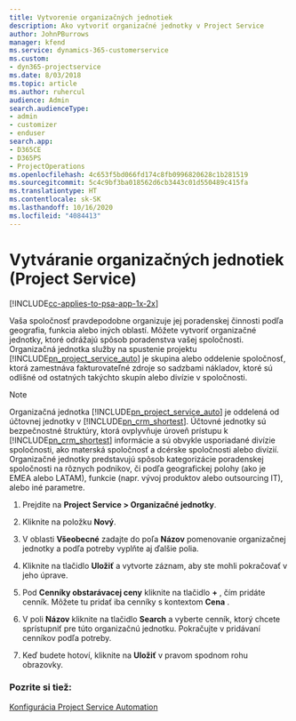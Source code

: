 ```yaml
---
title: Vytvorenie organizačných jednotiek
description: Ako vytvoriť organizačné jednotky v Project Service
author: JohnPBurrows
manager: kfend
ms.service: dynamics-365-customerservice
ms.custom:
- dyn365-projectservice
ms.date: 8/03/2018
ms.topic: article
ms.author: ruhercul
audience: Admin
search.audienceType:
- admin
- customizer
- enduser
search.app:
- D365CE
- D365PS
- ProjectOperations
ms.openlocfilehash: 4c653f5bd066fd174c8fb0996820628c1b281519
ms.sourcegitcommit: 5c4c9bf3ba018562d6cb3443c01d550489c415fa
ms.translationtype: HT
ms.contentlocale: sk-SK
ms.lasthandoff: 10/16/2020
ms.locfileid: "4084413"
---
```

# <a name="create-organizational-units-project-service"></a>Vytváranie organizačných jednotiek (Project Service)

[!INCLUDE[cc-applies-to-psa-app-1x-2x](../includes/cc-applies-to-psa-app-1x-2x.md)]

Vaša spoločnosť pravdepodobne organizuje jej poradenskej činnosti podľa geografia, funkcia alebo iných oblastí. Môžete vytvoriť organizačné jednotky, ktoré odrážajú spôsob poradenstva vašej spoločnosti. Organizačná jednotka služby na spustenie projektu [!INCLUDE[pn_project_service_auto](../includes/pn-project-service-auto.md)] je skupina alebo oddelenie spoločnosť, ktorá zamestnáva fakturovateľné zdroje so sadzbami nákladov, ktoré sú odlišné od ostatných takýchto skupín alebo divízie v spoločnosti.  
  
> [!NOTE]
>  Organizačná jednotka [!INCLUDE[pn_project_service_auto](../includes/pn-project-service-auto.md)] je oddelená od účtovnej jednotky v [!INCLUDE[pn_crm_shortest](../includes/pn-crm-shortest.md)]. Účtovné jednotky sú bezpečnostné štruktúry, ktorá ovplyvňuje úroveň prístupu k [!INCLUDE[pn_crm_shortest](../includes/pn-crm-shortest.md)] informácie a sú obvykle usporiadané divízie spoločnosti, ako materská spoločnosť a dcérske spoločnosti alebo divízií. Organizačné jednotky predstavujú spôsob kategorizácie poradenskej spoločnosti na rôznych podnikov, či podľa geografickej polohy (ako je EMEA alebo LATAM), funkcie (napr. vývoj produktov alebo outsourcing IT), alebo iné parametre.  
  
1.  Prejdite na **Project Service > Organizačné jednotky**.  
  
2.  Kliknite na položku **Nový**.  
  
3.  V oblasti **Všeobecné** zadajte do poľa **Názov** pomenovanie organizačnej jednotky a podľa potreby vyplňte aj ďalšie polia.  
  
4.  Kliknite na tlačidlo **Uložiť** a vytvorte záznam, aby ste mohli pokračovať v jeho úprave.  
  
5.  Pod **Cenníky obstarávacej ceny** kliknite na tlačidlo **+** , čím pridáte cenník. Môžete tu pridať iba cenníky s kontextom **Cena** .  
  
6.  V poli **Názov** kliknite na tlačidlo **Search** a vyberte cenník, ktorý chcete sprístupniť pre túto organizačnú jednotku. Pokračujte v pridávaní cenníkov podľa potreby.  
  
7.  Keď budete hotoví, kliknite na **Uložiť** v pravom spodnom rohu obrazovky.  
  
### <a name="see-also"></a>Pozrite si tiež:  
 [Konfigurácia Project Service Automation](../psa/configure.md)
